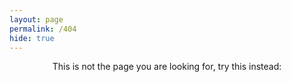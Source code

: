 ```yaml
---
layout: page
permalink: /404
hide: true
---
```


<center>This is not the page you are looking for, try this instead:</center>   
<br/>
<span class="wrapper contacticon center">
	<a href="{{site.url}}" rel="noopener" aria-label="home"><i class="fa fa-home" aria-label="home"></i></a>
</span>



